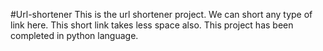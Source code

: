 #Url-shortener
This is the url shortener project.
We can short any type of link here.
This short link takes less space also.
This project has been completed in python language.
